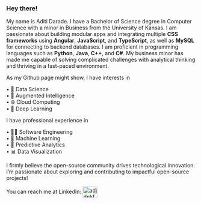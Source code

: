 ### Hey there!

My name is Aditi Darade. I have a Bachelor of Science degree in Computer Science with a minor in Business from the University of Kansas. I am passionate about building modular apps and integrating multiple **CSS frameworks** using **Angular**, **JavaScript**, and **TypeScript**, as well as **MySQL** for connecting to backend databases. I am proficient in programming languages such as **Python**, **Java**, **C++**, and **C#**. My business minor has made me capable of solving complicated challenges with analytical thinking and thriving in a fast-paced environment. 

As my Github page might show, I have interests in

• 💾 Data Science <br/>
• 🤖 Augmented Intelligence <br/>
• 🌐 Cloud Computing <br/>
• 🧠 Deep Learning <br/>

I have professional experience in

• 🧑‍💻 Software Engineering <br/>
• 🦾 Machine Learning <br/>
• 🔮 Predictive Analytics <br/>
• 📊 Data Visualization <br/>

I firmly believe the open-source community drives technological innovation. I’m passionate about exploring and contributing to impactful open-source projects!

You can reach me at LinkedIn: <a href="https://www.linkedin.com/in/aditidarade/" target="blank"><img align="center" src="https://raw.githubusercontent.com/rahuldkjain/github-profile-readme-generator/master/src/images/icons/Social/linked-in-alt.svg" alt="adjdnkfd" height="30" width="40" /></a>
<!--
**Aditi-Darade/Aditi-Darade** is a ✨ _special_ ✨ repository because its `README.md` (this file) appears on your GitHub profile.

Here are some ideas to get you started:

- 🔭 I’m currently working on ...
- 🌱 I’m currently learning ...
- 👯 I’m looking to collaborate on ...
- 🤔 I’m looking for help with ...
- 💬 Ask me about ...
- 📫 How to reach me: ...
- 😄 Pronouns: ...
- ⚡ Fun fact: ...
-->
